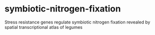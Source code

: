 # symbiotic-nitrogen-fixation
Stress resistance genes regulate symbiotic nitrogen fixation revealed by spatial transcriptional atlas of legumes
